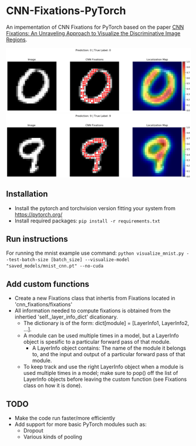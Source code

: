 # CNN-Fixations-PyTorch

An impementation of CNN Fixations for PyTorch based on the paper [CNN Fixations: An Unraveling Approach to Visualize the Discriminative Image Regions](https://ieeexplore.ieee.org/document/8537979 "IEEE: CNN Fixations").

![CNN Fixations for image of 0](images/0.png)
![CNN Fixations for image of 9](images/9.png)

## Installation

* Install the pytorch and torchvision version fitting your system from https://pytorch.org/
* Install required packages: `pip install -r requirements.txt`

## Run instructions

For running the mnist example use command:
`python visualize_mnist.py --test-batch-size [batch_size] --visualize-model "saved_models/mnist_cnn.pt" --no-cuda`

## Add custom functions

* Create a new Fixations class that inhertis from Fixations located in 'cnn_fixations/fixations'
* All information needed to compute fixations is obtained from the inhertied 'self._layer_info_dict' dicationary.
  * The dictionary is of the form: dict\[module\] = \[LayerInfo1, LayerInfo2, ...\].
  * A module can be used multiple times in a model, but a LayerInfo object is spesific to a particular forward pass of that module.
    * A LayerInfo object contains: The name of the module it belongs to, and the input and output of a particular forward pass of that module.
  * To keep track and use the right LayerInfo object when a module is used multiple times in a model; make sure to pop() off the list of LayerInfo objects before leaving the custom function (see Fixations class on how it is done).

## TODO

* Make the code run faster/more efficiently
* Add support for more basic PyTorch modules such as:
  * Dropout
  * Various kinds of pooling
